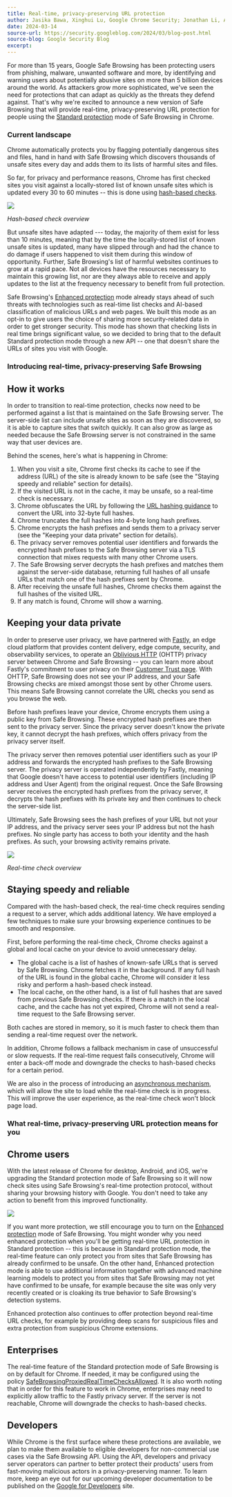 ```yaml
---
title: Real-time, privacy-preserving URL protection
author: Jasika Bawa, Xinghui Lu, Google Chrome Security; Jonathan Li, Alex Wozniak, Google Safe Browsing
date: 2024-03-14
source-url: https://security.googleblog.com/2024/03/blog-post.html
source-blog: Google Security Blog
excerpt: 
---
```


For more than 15 years, Google Safe Browsing has been protecting users from phishing, malware, unwanted software and more, by identifying and warning users about potentially abusive sites on more than 5 billion devices around the world. As attackers grow more sophisticated, we've seen the need for protections that can adapt as quickly as the threats they defend against. That's why we're excited to announce a new version of Safe Browsing that will provide real-time, privacy-preserving URL protection for people using the [Standard protection](https://support.google.com/chrome/answer/9890866) mode of Safe Browsing in Chrome.

### Current landscape

Chrome automatically protects you by flagging potentially dangerous sites and files, hand in hand with Safe Browsing which discovers thousands of unsafe sites every day and adds them to its lists of harmful sites and files.

So far, for privacy and performance reasons, Chrome has first checked sites you visit against a locally-stored list of known unsafe sites which is updated every 30 to 60 minutes -- this is done using [hash-based checks](https://security.googleblog.com/2022/08/how-hash-based-safe-browsing-works-in.html).

[![](https://blogger.googleusercontent.com/img/b/R29vZ2xl/AVvXsEg_QBMYx1Gz7H8twUQnE1pRiD8H0m2ckUodFJL0ySh23eh8foVsehxwVO9eu_JwL2BRI1LLUSEKFhJZsHx9IqHBzNCanJpKwHS0hNWn_nJL85jL64nQZTFJMqAkKc0KuU0Q6BnKGiAptLQUFSaHF1lZ1JfrBUxufZx8OPdFw1vjgoFhSjvaMSfZSsQXs2cz/s16000/Screenshot%202024-03-13%203.39.50%20PM.png)](https://blogger.googleusercontent.com/img/b/R29vZ2xl/AVvXsEg_QBMYx1Gz7H8twUQnE1pRiD8H0m2ckUodFJL0ySh23eh8foVsehxwVO9eu_JwL2BRI1LLUSEKFhJZsHx9IqHBzNCanJpKwHS0hNWn_nJL85jL64nQZTFJMqAkKc0KuU0Q6BnKGiAptLQUFSaHF1lZ1JfrBUxufZx8OPdFw1vjgoFhSjvaMSfZSsQXs2cz/s1428/Screenshot%202024-03-13%203.39.50%20PM.png)

*Hash-based check overview*

But unsafe sites have adapted --- today, the majority of them exist for less than 10 minutes, meaning that by the time the locally-stored list of known unsafe sites is updated, many have slipped through and had the chance to do damage if users happened to visit them during this window of opportunity. Further, Safe Browsing's list of harmful websites continues to grow at a rapid pace. Not all devices have the resources necessary to maintain this growing list, nor are they always able to receive and apply updates to the list at the frequency necessary to benefit from full protection.

Safe Browsing's [Enhanced protection](https://security.googleblog.com/2020/05/enhanced-safe-browsing-protection-now.html) mode already stays ahead of such threats with technologies such as real-time list checks and AI-based classification of malicious URLs and web pages. We built this mode as an opt-in to give users the choice of sharing more security-related data in order to get stronger security. This mode has shown that checking lists in real time brings significant value, so we decided to bring that to the default Standard protection mode through a new API -- one that doesn't share the URLs of sites you visit with Google.

### Introducing real-time, privacy-preserving Safe Browsing

How it works
------------

In order to transition to real-time protection, checks now need to be performed against a list that is maintained on the Safe Browsing server. The server-side list can include unsafe sites as soon as they are discovered, so it is able to capture sites that switch quickly. It can also grow as large as needed because the Safe Browsing server is not constrained in the same way that user devices are.

Behind the scenes, here's what is happening in Chrome:

1.  When you visit a site, Chrome first checks its cache to see if the address (URL) of the site is already known to be safe (see the "Staying speedy and reliable" section for details).
2.  If the visited URL is not in the cache, it may be unsafe, so a real-time check is necessary.
3.  Chrome obfuscates the URL by following the [URL hashing guidance](https://developers.google.com/safe-browsing/v4/urls-hashing) to convert the URL into 32-byte full hashes.
4.  Chrome truncates the full hashes into 4-byte long hash prefixes.
5.  Chrome encrypts the hash prefixes and sends them to a privacy server (see the "Keeping your data private" section for details).
6.  The privacy server removes potential user identifiers and forwards the encrypted hash prefixes to the Safe Browsing server via a TLS connection that mixes requests with many other Chrome users.
7.  The Safe Browsing server decrypts the hash prefixes and matches them against the server-side database, returning full hashes of all unsafe URLs that match one of the hash prefixes sent by Chrome.
8.  After receiving the unsafe full hashes, Chrome checks them against the full hashes of the visited URL.
9.  If any match is found, Chrome will show a warning.

Keeping your data private
-------------------------

In order to preserve user privacy, we have partnered with [Fastly](https://www.fastly.com/blog/enabling-privacy-on-the-internet-with-oblivious-http), an edge cloud platform that provides content delivery, edge compute, security, and observability services, to operate an [Oblivious HTTP](https://datatracker.ietf.org/doc/rfc9458/) (OHTTP) privacy server between Chrome and Safe Browsing -- you can learn more about Fastly's commitment to user privacy on their [Customer Trust page](https://www.fastly.com/solutions/customer-trust). With OHTTP, Safe Browsing does not see your IP address, and your Safe Browsing checks are mixed amongst those sent by other Chrome users. This means Safe Browsing cannot correlate the URL checks you send as you browse the web.

Before hash prefixes leave your device, Chrome encrypts them using a public key from Safe Browsing. These encrypted hash prefixes are then sent to the privacy server. Since the privacy server doesn't know the private key, it cannot decrypt the hash prefixes, which offers privacy from the privacy server itself.

The privacy server then removes potential user identifiers such as your IP address and forwards the encrypted hash prefixes to the Safe Browsing server. The privacy server is operated independently by Fastly, meaning that Google doesn't have access to potential user identifiers (including IP address and User Agent) from the original request. Once the Safe Browsing server receives the encrypted hash prefixes from the privacy server, it decrypts the hash prefixes with its private key and then continues to check the server-side list.

Ultimately, Safe Browsing sees the hash prefixes of your URL but not your IP address, and the privacy server sees your IP address but not the hash prefixes. No single party has access to both your identity and the hash prefixes. As such, your browsing activity remains private.

[![](https://blogger.googleusercontent.com/img/b/R29vZ2xl/AVvXsEgWX4X0IOWMDxOgv4_2z033z3i327gXtjV0U0eTdW2XRAxKJPp-_oaIplWUUwJBgt-UNvwNnhlHNPz30O26SVDKK1GImmt_-L0qYhMT-P8N00bMv3ufXZw4TxxTQoTOsXUWx7wUNzoQ05AQwdJn9vXMJmBQR-HG3yY1yW09GrvK1XXrF7Awe3mTxTnY9N-1/s16000/Screenshot%202024-03-13%203.41.41%20PM.png)](https://blogger.googleusercontent.com/img/b/R29vZ2xl/AVvXsEgWX4X0IOWMDxOgv4_2z033z3i327gXtjV0U0eTdW2XRAxKJPp-_oaIplWUUwJBgt-UNvwNnhlHNPz30O26SVDKK1GImmt_-L0qYhMT-P8N00bMv3ufXZw4TxxTQoTOsXUWx7wUNzoQ05AQwdJn9vXMJmBQR-HG3yY1yW09GrvK1XXrF7Awe3mTxTnY9N-1/s2030/Screenshot%202024-03-13%203.41.41%20PM.png)

*Real-time check overview*

Staying speedy and reliable
---------------------------

Compared with the hash-based check, the real-time check requires sending a request to a server, which adds additional latency. We have employed a few techniques to make sure your browsing experience continues to be smooth and responsive.

First, before performing the real-time check, Chrome checks against a global and local cache on your device to avoid unnecessary delay.

-   The global cache is a list of hashes of known-safe URLs that is served by Safe Browsing. Chrome fetches it in the background. If any full hash of the URL is found in the global cache, Chrome will consider it less risky and perform a hash-based check instead.
-   The local cache, on the other hand, is a list of full hashes that are saved from previous Safe Browsing checks. If there is a match in the local cache, and the cache has not yet expired, Chrome will not send a real-time request to the Safe Browsing server.

Both caches are stored in memory, so it is much faster to check them than sending a real-time request over the network.

In addition, Chrome follows a fallback mechanism in case of unsuccessful or slow requests. If the real-time request fails consecutively, Chrome will enter a back-off mode and downgrade the checks to hash-based checks for a certain period.

We are also in the process of introducing an [asynchronous mechanism](https://blog.chromium.org/2024/02/optimizing-safe-browsing-checks-in.html), which will allow the site to load while the real-time check is in progress. This will improve the user experience, as the real-time check won't block page load.

### What real-time, privacy-preserving URL protection means for you

Chrome users
------------

With the latest release of Chrome for desktop, Android, and iOS, we're upgrading the Standard protection mode of Safe Browsing so it will now check sites using Safe Browsing's real-time protection protocol, without sharing your browsing history with Google. You don't need to take any action to benefit from this improved functionality.

[![](https://blogger.googleusercontent.com/img/b/R29vZ2xl/AVvXsEh_2OYwTAxTggg27lIbawjb3dauEA8leW3aXfhYH-_xVjs-b_VASp92zpqARvsUX37tJKY4r6isvOE7KuHzo-PCGrfq-1R5rblAbpH2eDHi1NdWGzMdae43y143xiaYLS5DhKzbq0FEjkadtT0lzktQq2HcjBlAbKykUCn0CyJaQmIjeCV4gY3eVtnWd1q1/s16000/Red%20interstitial.png)](https://blogger.googleusercontent.com/img/b/R29vZ2xl/AVvXsEh_2OYwTAxTggg27lIbawjb3dauEA8leW3aXfhYH-_xVjs-b_VASp92zpqARvsUX37tJKY4r6isvOE7KuHzo-PCGrfq-1R5rblAbpH2eDHi1NdWGzMdae43y143xiaYLS5DhKzbq0FEjkadtT0lzktQq2HcjBlAbKykUCn0CyJaQmIjeCV4gY3eVtnWd1q1/s3200/Red%20interstitial.png)

If you want more protection, we still encourage you to turn on the [Enhanced protection](https://support.google.com/chrome/answer/9890866) mode of Safe Browsing. You might wonder why you need enhanced protection when you'll be getting real-time URL protection in Standard protection -- this is because in Standard protection mode, the real-time feature can only protect you from sites that Safe Browsing has already confirmed to be unsafe. On the other hand, Enhanced protection mode is able to use additional information together with advanced machine learning models to protect you from sites that Safe Browsing may not yet have confirmed to be unsafe, for example because the site was only very recently created or is cloaking its true behavior to Safe Browsing's detection systems.

Enhanced protection also continues to offer protection beyond real-time URL checks, for example by providing deep scans for suspicious files and extra protection from suspicious Chrome extensions.

Enterprises
-----------

The real-time feature of the Standard protection mode of Safe Browsing is on by default for Chrome. If needed, it may be configured using the policy [SafeBrowsingProxiedRealTimeChecksAllowed](https://chromeenterprise.google/policies/#SafeBrowsingProxiedRealTimeChecksAllowed). It is also worth noting that in order for this feature to work in Chrome, enterprises may need to explicitly allow traffic to the Fastly privacy server. If the server is not reachable, Chrome will downgrade the checks to hash-based checks.

Developers
----------

While Chrome is the first surface where these protections are available, we plan to make them available to eligible developers for non-commercial use cases via the Safe Browsing API. Using the API, developers and privacy server operators can partner to better protect their products' users from fast-moving malicious actors in a privacy-preserving manner. To learn more, keep an eye out for our upcoming developer documentation to be published on the [Google for Developers](https://developers.google.com/) site.